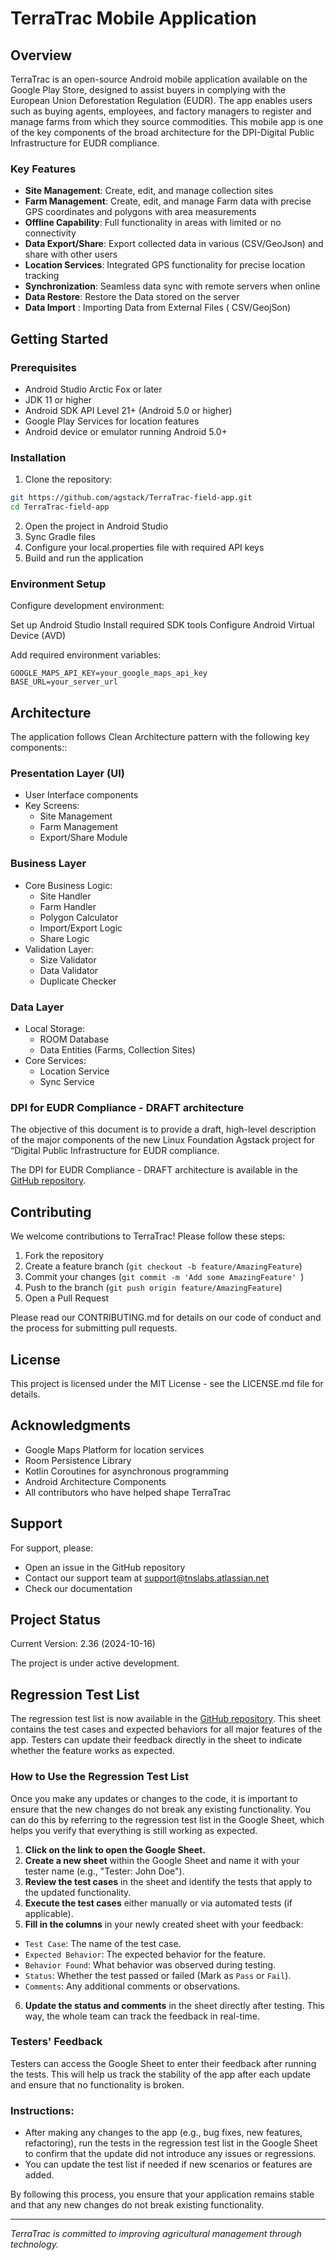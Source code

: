 # TerraTrac Mobile Application

## Overview

TerraTrac is an open-source Android mobile application available on the Google Play Store, designed to assist buyers in complying with the European Union Deforestation Regulation (EUDR). The app enables users such as buying agents, employees, and factory managers to register and manage farms from which they source commodities.
This mobile app is  one of the key components of the broad architecture for the DPI-Digital Public Infrastructure for EUDR compliance.

### Key Features

- **Site Management**: Create, edit, and manage collection sites
- **Farm Management**: Create, edit, and manage Farm data  with precise GPS coordinates and polygons with area measurements
- **Offline Capability**: Full functionality in areas with limited or no connectivity
- **Data Export/Share**: Export collected data in various (CSV/GeoJson) and share with other users
- **Location Services**: Integrated GPS functionality for precise location tracking
- **Synchronization**: Seamless data sync with remote servers when online
- **Data Restore**: Restore the Data stored on the server
- **Data Import** : Importing Data from External Files ( CSV/GeojSon)

## Getting Started

### Prerequisites

- Android Studio Arctic Fox or later
- JDK 11 or higher
- Android SDK API Level 21+ (Android 5.0 or higher)
- Google Play Services for location features
- Android device or emulator running Android 5.0+

### Installation
1. Clone the repository:
```bash
git https://github.com/agstack/TerraTrac-field-app.git
cd TerraTrac-field-app
```
2. Open the project in Android Studio
3. Sync Gradle files
4. Configure your local.properties file with required API keys
5. Build and run the application

### Environment Setup

Configure development environment:

Set up Android Studio
Install required SDK tools
Configure Android Virtual Device (AVD)


Add required environment variables:
```
GOOGLE_MAPS_API_KEY=your_google_maps_api_key
BASE_URL=your_server_url
```

## Architecture

The application follows Clean Architecture pattern with the following key components::

### Presentation Layer (UI)
- User Interface components
- Key Screens:
  - Site Management
  - Farm Management
  - Export/Share Module

### Business Layer
- Core Business Logic:
  - Site Handler
  - Farm Handler
  - Polygon Calculator
  - Import/Export Logic
  - Share Logic
- Validation Layer:
  - Size Validator
  - Data Validator
  - Duplicate Checker

### Data Layer
- Local Storage:
  - ROOM Database
  - Data Entities (Farms, Collection Sites)
- Core Services:
  - Location Service
  - Sync Service

### DPI for EUDR Compliance - DRAFT architecture

The objective of this document is to provide a draft, high-level description of the major components of the  new Linux Foundation Agstack project for “Digital Public Infrastructure for EUDR compliance. 

The DPI for EUDR Compliance - DRAFT architecture is available in the [GitHub repository](https://github.com/agstack/TerraTrac-field-app/blob/dev/app/docs/EUDR%20DPI%20-%20DRAFT%20architecture.pdf).


## Contributing

We welcome contributions to TerraTrac! Please follow these steps:

1. Fork the repository
2. Create a feature branch (`git checkout -b feature/AmazingFeature`)
3. Commit your changes (`git commit -m 'Add some AmazingFeature' `)
4. Push to the branch (`git push origin feature/AmazingFeature`)
5. Open a Pull Request

Please read our CONTRIBUTING.md for details on our code of conduct and the process for submitting pull requests.

## License

This project is licensed under the MIT License - see the LICENSE.md file for details.

## Acknowledgments

- Google Maps Platform for location services
- Room Persistence Library
- Kotlin Coroutines for asynchronous programming
- Android Architecture Components
- All contributors who have helped shape TerraTrac

## Support

For support, please:
- Open an issue in the GitHub repository
- Contact our support team at support@tnslabs.atlassian.net
- Check our documentation

## Project Status

Current Version: 2.36 (2024-10-16)

The project is under active development.

## Regression Test List

The regression test list is now available in the [GitHub repository](https://github.com/agstack/TerraTrac-field-app/blob/dev/app/docs/Regression%20Test%20List%20for%20TerraTrac%20Mobile%20Application%20v3.0.xlsx). This sheet contains the test cases and expected behaviors for all major features of the app. Testers can update their feedback directly in the sheet to indicate whether the feature works as expected.

### How to Use the Regression Test List

Once you make any updates or changes to the code, it is important to ensure that the new changes do not break any existing functionality. You can do this by referring to the regression test list in the Google Sheet, which helps you verify that everything is still working as expected.

1. **Click on the link to open the Google Sheet.**
2. **Create a new sheet** within the Google Sheet and name it with your tester name (e.g., "Tester: John Doe").
3. **Review the test cases** in the sheet and identify the tests that apply to the updated functionality.
4. **Execute the test cases** either manually or via automated tests (if applicable).
5. **Fill in the columns** in your newly created sheet with your feedback:
  - `Test Case`: The name of the test case.
  - `Expected Behavior`: The expected behavior for the feature.
  - `Behavior Found`: What behavior was observed during testing.
  - `Status`: Whether the test passed or failed (Mark as `Pass` or `Fail`).
  - `Comments`: Any additional comments or observations.
6. **Update the status and comments** in the sheet directly after testing. This way, the whole team can track the feedback in real-time.

### Testers' Feedback

Testers can access the Google Sheet to enter their feedback after running the tests. This will help us track the stability of the app after each update and ensure that no functionality is broken.

### Instructions:
- After making any changes to the app (e.g., bug fixes, new features, refactoring), run the tests in the regression test list in the Google Sheet to confirm that the update did not introduce any issues or regressions.
- You can update the test list if needed if new scenarios or features are added.

By following this process, you ensure that your application remains stable and that any new changes do not break existing functionality.

---
*TerraTrac is committed to improving agricultural management through technology.*
